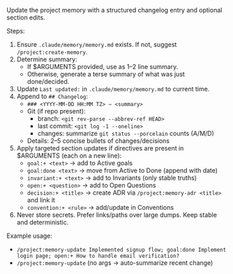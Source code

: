 Update the project memory with a structured changelog entry and optional section edits.

Steps:
1. Ensure `.claude/memory/memory.md` exists. If not, suggest `/project:create-memory`.
2. Determine summary:
   - If $ARGUMENTS provided, use as 1–2 line summary.
   - Otherwise, generate a terse summary of what was just done/decided.
3. Update `Last updated:` in `.claude/memory/memory.md` to current time.
4. Append to `## Changelog`:
   - `### <YYYY-MM-DD HH:MM TZ> — <summary>`
   - Git (if repo present):
     * branch: `<git rev-parse --abbrev-ref HEAD>`
     * last commit: `<git log -1 --oneline>`
     * changes: summarize `git status --porcelain` counts (A/M/D)
   - Details: 2–5 concise bullets of changes/decisions
5. Apply targeted section updates if directives are present in $ARGUMENTS (each on a new line):
   - `goal:+ <text>`           → add to Active goals
   - `goal:done <text>`        → move from Active to Done (append with date)
   - `invariant:+ <text>`      → add to Invariants (only stable truths)
   - `open:+ <question>`       → add to Open Questions
   - `decision:+ <title>`      → create ADR via `/project:memory-adr <title>` and link it
   - `convention:+ <rule>`     → add/update in Conventions
6. Never store secrets. Prefer links/paths over large dumps. Keep stable and deterministic.

Example usage:
- `/project:memory-update Implemented signup flow; goal:done Implement login page; open:+ How to handle email verification?`
- `/project:memory-update` (no args → auto-summarize recent change)
